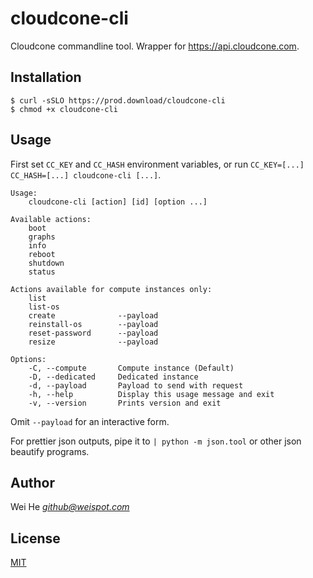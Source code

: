 # cloudcone-cli
Cloudcone commandline tool. Wrapper for https://api.cloudcone.com.

## Installation
```
$ curl -sSLO https://prod.download/cloudcone-cli
$ chmod +x cloudcone-cli
```

## Usage
First set `CC_KEY` and `CC_HASH` environment variables, or run `CC_KEY=[...] CC_HASH=[...] cloudcone-cli [...]`.

```text
Usage:
    cloudcone-cli [action] [id] [option ...]

Available actions:
    boot
    graphs
    info
    reboot
    shutdown
    status

Actions available for compute instances only:
    list
    list-os
    create              --payload
    reinstall-os        --payload
    reset-password      --payload
    resize              --payload

Options:
    -C, --compute       Compute instance (Default)
    -D, --dedicated     Dedicated instance
    -d, --payload       Payload to send with request
    -h, --help          Display this usage message and exit
    -v, --version       Prints version and exit
```
Omit `--payload` for an interactive form.

For prettier json outputs, pipe it to `| python -m json.tool` or other json beautify programs.

## Author
Wei He *github@weispot.com*

## License
[MIT](LICENSE)
